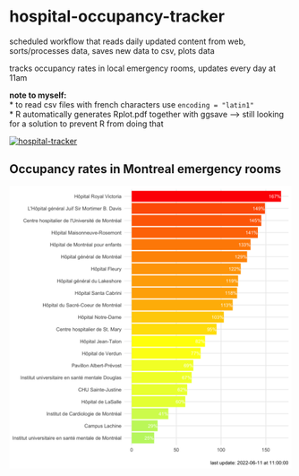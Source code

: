 # hospital-occupancy-tracker
scheduled workflow that reads daily updated content from web, sorts/processes data, saves new data to csv, plots data
<p>
tracks occupancy rates in local emergency rooms, updates every day at 11am
</p>

<p>
<b>note to myself:</b><br>
* to read csv files with french characters use <code>encoding = "latin1"</code><br> 
* R automatically generates Rplot.pdf together with ggsave --> still looking for a solution to prevent R from doing that<br>


[![hospital-tracker](https://github.com/jlomako/hospital-occupancy-tracker/actions/workflows/main.yml/badge.svg)](https://github.com/jlomako/hospital-occupancy-tracker/actions/workflows/main.yml)

 
## Occupancy rates in Montreal emergency rooms
<img src = "img/today.png" width=800 />
